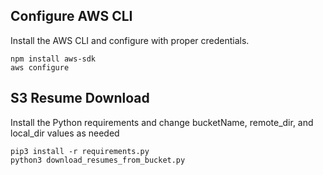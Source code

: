 ## Configure AWS CLI
Install the AWS CLI and configure with proper credentials.
```
npm install aws-sdk
aws configure
```

## S3 Resume Download
Install the Python requirements and change bucketName, remote_dir, and local_dir values as needed 
```
pip3 install -r requirements.py
python3 download_resumes_from_bucket.py
```
